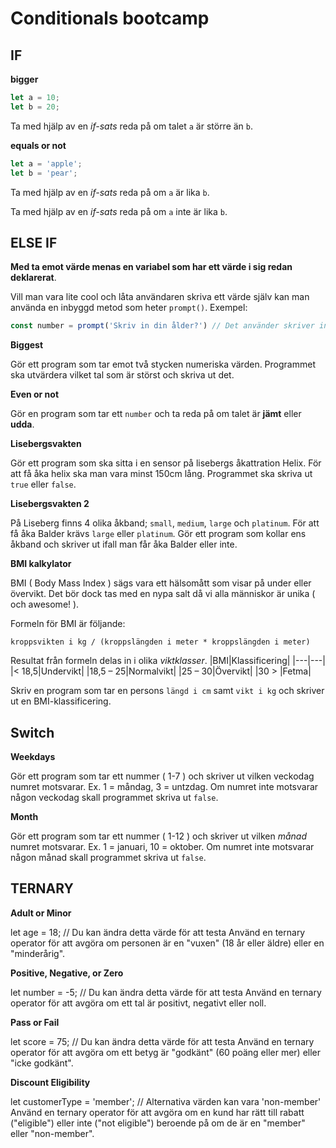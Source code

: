 # Conditionals bootcamp

## IF

**bigger**
```js
let a = 10;
let b = 20;
```
Ta med hjälp av en *if-sats* reda på om talet ```a``` är större än ```b```.

**equals or not**
```js
let a = 'apple';
let b = 'pear';
```

Ta med hjälp av en *if-sats* reda på om ```a``` är lika ```b```.

Ta med hjälp av en *if-sats* reda på om ```a``` inte är lika ```b```.

## ELSE IF

**Med ta emot värde menas en variabel som har ett värde i sig redan deklarerat**.

Vill man vara lite cool och låta användaren skriva ett värde själv kan man använda en inbyggd metod som heter `prompt()`. Exempel:
```javascript
const number = prompt('Skriv in din ålder?') // Det använder skriver in sparas i variabel number
```

**Biggest**

Gör ett program som tar emot två stycken numeriska värden. Programmet ska utvärdera vilket tal som är störst och skriva ut det.

**Even or not**

Gör en program som tar ett ```number```  och ta reda på om talet är **jämt** eller **udda**.

**Lisebergsvakten**

Gör ett program som ska sitta i en sensor på lisebergs åkattration Helix. För att få åka helix ska man vara minst 150cm lång. Programmet ska skriva ut ```true``` eller ```false```.

**Lisebergsvakten 2**

På Liseberg finns 4 olika åkband; ```small```, ```medium```, ```large``` och ```platinum```. För att få åka Balder krävs ```large``` eller ```platinum```.
Gör ett program som kollar ens åkband och skriver ut ifall man får åka Balder eller inte.


**BMI kalkylator**

BMI ( Body Mass Index ) sägs vara ett hälsomått som visar på under eller övervikt. Det bör dock tas med en nypa salt då vi alla människor är unika ( och awesome! ).

Formeln för BMI är följande:
```
kroppsvikten i kg / (kroppslängden i meter * kroppslängden i meter) 
```

Resultat från formeln delas in i olika *viktklasser*.
|BMI|Klassificering|
|---|---|
|< 18,5|Undervikt|
|18,5 – 25|Normalvikt|
|25 – 30|Övervikt|
|30 > |Fetma|

Skriv en program som tar en persons ```längd i cm``` samt ```vikt i kg``` och skriver ut en BMI-klassificering.

## Switch
**Weekdays**

Gör ett program som tar ett nummer ( 1-7 ) och skriver ut vilken veckodag numret motsvarar. Ex. 1 = måndag, 3 = untzdag.
Om numret inte motsvarar någon veckodag skall programmet skriva ut ```false```.

**Month**

Gör ett program som tar ett nummer ( 1-12 ) och skriver ut vilken *månad* numret motsvarar. Ex. 1 = januari, 10 = oktober.
Om numret inte motsvarar någon månad skall programmet skriva ut ```false```. 

## TERNARY

**Adult or Minor**

let age = 18; // Du kan ändra detta värde för att testa
Använd en ternary operator för att avgöra om personen är en "vuxen" (18 år eller äldre) eller en "minderårig".

**Positive, Negative, or Zero**

let number = -5; // Du kan ändra detta värde för att testa
Använd en ternary operator för att avgöra om ett tal är positivt, negativt eller noll.

**Pass or Fail**

let score = 75; // Du kan ändra detta värde för att testa
Använd en ternary operator för att avgöra om ett betyg är "godkänt" (60 poäng eller mer) eller "icke godkänt".

**Discount Eligibility**

let customerType = 'member'; // Alternativa värden kan vara 'non-member'
Använd en ternary operator för att avgöra om en kund har rätt till rabatt ("eligible") eller inte ("not eligible") beroende på om de är en "member" eller "non-member".